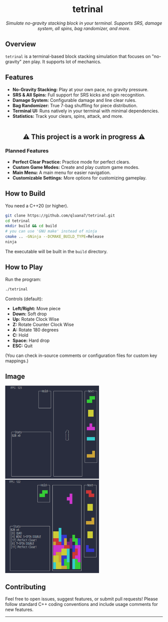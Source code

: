 <div id="toc">
  <ul style="list-style: none;" align="center">
    <summary>
      <h1>tetrinal</h1>
    </summary>
  </ul>
</div>

<p align="center"><i>Simulate no-gravity stacking block in your terminal. Supports SRS, damage system, all spins, bag randomizer, and more.</i></p>

## Overview

`tetrinal` is a terminal-based block stacking simulation that focuses on "no-gravity" zen play. It supports lot of mechanics.

## Features

- **No-Gravity Stacking:** Play at your own pace, no gravity pressure.
- **SRS & All Spins:** Full support for SRS kicks and spin recognition.
- **Damage System:** Configurable damage and line clear rules.
- **Bag Randomizer:** True 7-bag shuffling for piece distribution.
- **Terminal UI:** Runs natively in your terminal with minimal dependencies.
- **Statistics:** Track your clears, spins, attack, and more.

</br>
<p align="center"><span style="font-size:1.5em;"><b>&#x26A0;&#xFE0F; This project is a work in progress &#x26A0;&#xFE0F;</b></span></p>

### Planned Features
- **Perfect Clear Practice:** Practice mode for perfect clears.
- **Custom Game Modes:** Create and play custom game modes.
- **Main Menu:** A main menu for easier navigation.
- **Customizable Settings:** More options for customizing gameplay.

## How to Build

You need a C++20 (or higher).

```bash
git clone https://github.com/qluana7/tetrinal.git
cd tetrinal
mkdir build && cd build
# you can use 'GNU make' instead of ninja
cmake .. -GNinja --DCMAKE_BUILD_TYPE=Release
ninja
```

The executable will be built in the `build` directory.

## How to Play

Run the program:

```bash
./tetrinal
```

Controls (default):

- **Left/Right:** Move piece
- **Down:** Soft drop
- **Up:** Rotate Clock Wise
- **Z:** Rotate Counter Clock Wise
- **A:** Rotate 180 degrees
- **C:** Hold
- **Space:** Hard drop
- **ESC:** Quit

(You can check in-source comments or configuration files for custom key mappings.)

## Image
<img src="imgs/ingame_1.png" width="300">
<img src="imgs/ingame_2.png" width="300">

## Contributing

Feel free to open issues, suggest features, or submit pull requests! Please follow standard C++ coding conventions and include usage comments for new features.

---
